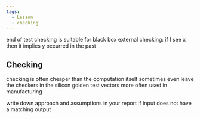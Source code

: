 ```yaml
---
tags:
  - Lesson
  - checking
---
```

end of test checking is suitable for black box
external checking: if I see x then it implies y occurred in the past
## Checking
checking is often cheaper than the computation itself
sometimes even leave the checkers in the silicon 
golden test vectors more often used in manufacturing

write down approach and assumptions in your report if input does not have a matching output
